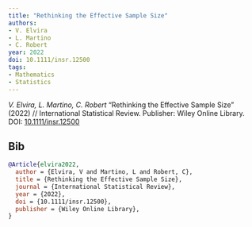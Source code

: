 ```yaml
---
title: "Rethinking the Effective Sample Size"
authors:
- V. Elvira
- L. Martino
- C. Robert
year: 2022
doi: 10.1111/insr.12500
tags:
- Mathematics
- Statistics
---
```


<i>V. Elvira, L. Martino, C. Robert</i> <span title="">“Rethinking the Effective Sample Size”</span> (2022) // International Statistical Review. Publisher: Wiley Online Library. DOI:&nbsp;<a href='https://doi.org/10.1111/insr.12500'>10.1111/insr.12500</a>

## Bib

```bib
@Article{elvira2022,
  author = {Elvira, V and Martino, L and Robert, C},
  title = {Rethinking the Effective Sample Size},
  journal = {International Statistical Review},
  year = {2022},
  doi = {10.1111/insr.12500},
  publisher = {Wiley Online Library},
}
```
